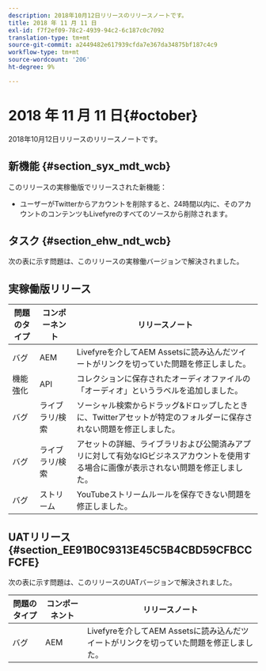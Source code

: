 ```yaml
---
description: 2018年10月12日リリースのリリースノートです。
title: 2018 年 11 月 11 日
exl-id: f7f2ef09-78c2-4939-94c2-6c187c0c7092
translation-type: tm+mt
source-git-commit: a2449482e617939cfda7e367da34875bf187c4c9
workflow-type: tm+mt
source-wordcount: '206'
ht-degree: 9%

---
```


# 2018 年 11 月 11 日{#october}

2018年10月12日リリースのリリースノートです。

## 新機能 {#section_syx_mdt_wcb}

このリリースの実稼働版でリリースされた新機能：

* ユーザーがTwitterからアカウントを削除すると、24時間以内に、そのアカウントのコンテンツもLivefyreのすべてのソースから削除されます。

## タスク {#section_ehw_ndt_wcb}

次の表に示す問題は、このリリースの実稼働バージョンで解決されました。

## 実稼働版リリース

| **問題のタイプ** | **コンポーネント** | **リリースノート** |
|---|---|---|
| バグ | AEM | Livefyreを介してAEM Assetsに読み込んだツイートがリンクを切っていた問題を修正しました。 |
| 機能強化 | API | コレクションに保存されたオーディオファイルの「オーディオ」というラベルを追加しました。 |
| バグ | ライブラリ/検索 | ソーシャル検索からドラッグ&amp;ドロップしたときに、Twitterアセットが特定のフォルダーに保存されない問題を修正しました。 |
| バグ | ライブラリ/検索 | アセットの詳細、ライブラリおよび公開済みアプリに対して有効なIGビジネスアカウントを使用する場合に画像が表示されない問題を修正しました。 |
| バグ | ストリーム | YouTubeストリームルールを保存できない問題を修正しました。 |

## UATリリース{#section_EE91B0C9313E45C5B4CBD59CFBCCFCFE}

次の表に示す問題は、このリリースのUATバージョンで解決されました。

| **問題のタイプ** | **コンポーネント** | **リリースノート** |
|---|---|---|
| バグ | AEM | Livefyreを介してAEM Assetsに読み込んだツイートがリンクを切っていた問題を修正しました。 |
